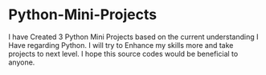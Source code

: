 # Python-Mini-Projects
I have Created 3 Python Mini Projects based on the current understanding I Have regarding Python. I will try to Enhance my skills more and take projects to next level. I hope this source codes would be beneficial to anyone.
